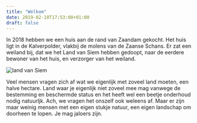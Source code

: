 ```yaml
---
title: "Welkom"
date: 2019-02-10T17:53:08+01:00
draft: false
---
```


In 2018 hebben we een huis aan de rand van Zaandam gekocht. Het huis ligt in de Kalverpolder, vlakbij de molens van de Zaanse Schans.
Er zat een weiland bij, dat we het Land van Siem hebben gedoopt, naar de eerdere bewoner van het huis, en verzorger van het weiland.

![land van Siem](/images/land-van-siem.jpg)

Veel mensen vragen zich af wat we eigenlijk met zoveel land moeten, een halve hectare. 
Land waar je eigenlijk niet zoveel mee mag vanwege de bestemming en beschermde status en het heeft wel een beetje 
onderhoud nodig natuurljk. Ach, we vragen het onszelf ook weleens af. Maar er zijn maar weinig mensen met een eigen stukje natuur, een eigen landschap om doorheen te lopen.
Je mag jaloers zijn.